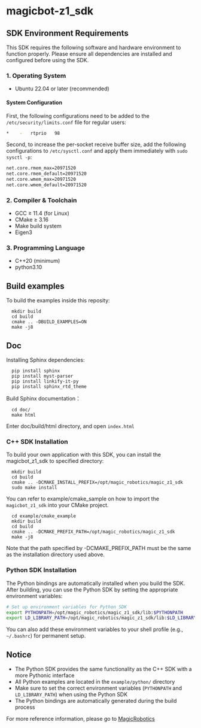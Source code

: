 # magicbot-z1_sdk

## SDK Environment Requirements

This SDK requires the following software and hardware environment to function properly. Please ensure all dependencies are installed and configured before using the SDK.

### 1. Operating System

- Ubuntu 22.04 or later (recommended)  

#### System Configuration

First, the following configurations need to be added to the `/etc/security/limits.conf` file for regular users:

```bash
*    -   rtprio   98
```

​​Second, to increase the per-socket receive buffer size, add the following configurations to `/etc/sysctl.conf` and apply them immediately with `sudo sysctl -p`:​

```bash
net.core.rmem_max=20971520  
net.core.rmem_default=20971520  
net.core.wmem_max=20971520  
net.core.wmem_default=20971520  
```

### 2. Compiler & Toolchain

- GCC ≥ 11.4 (for Linux)
- CMake ≥ 3.16
- Make build system
- Eigen3

### 3. Programming Language

- C++20 (minimum)
- python3.10

## Build examples
To build the examples inside this reposity:
```
  mkdir build
  cd build
  cmake .. -DBUILD_EXAMPLES=ON
  make -j8
```

## Doc
Installing Sphinx dependencies:
```
  pip install sphinx
  pip install myst-parser
  pip install linkify-it-py
  pip install sphinx_rtd_theme
```
Build Sphinx documentation：
```
  cd doc/
  make html
```
Enter doc/build/html directory, and open `index.html`


### C++ SDK Installation

To build your own application with this SDK, you can install the magicbot_z1_sdk to specified directory:
```
  mkdir build
  cd build
  cmake .. -DCMAKE_INSTALL_PREFIX=/opt/magic_robotics/magic_z1_sdk
  sudo make install
```
You can refer to example/cmake_sample on how to import the `magicbot_z1_sdk` into your CMake project.
```
  cd example/cmake_example
  mkdir build
  cd build
  cmake .. -DCMAKE_PREFIX_PATH=/opt/magic_robotics/magic_z1_sdk
  make -j8
```
Note that the path specified by -DCMAKE_PREFIX_PATH must be the same as the installation directory used above.

### Python SDK Installation

The Python bindings are automatically installed when you build the SDK. After building, you can use the Python SDK by setting the appropriate environment variables:

```bash
# Set up environment variables for Python SDK
export PYTHONPATH=/opt/magic_robotics/magic_z1_sdk/lib:$PYTHONPATH
export LD_LIBRARY_PATH=/opt/magic_robotics/magic_z1_sdk/lib:$LD_LIBRARY_PATH
```

You can also add these environment variables to your shell profile (e.g., `~/.bashrc`) for permanent setup.

## Notice

- The Python SDK provides the same functionality as the C++ SDK with a more Pythonic interface
- All Python examples are located in the `example/python/` directory
- Make sure to set the correct environment variables (`PYTHONPATH` and `LD_LIBRARY_PATH`) when using the Python SDK
- The Python bindings are automatically generated during the build process

For more reference information, please go to [MagicRobotics](https://github.com/MagiclabRobotics)

